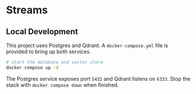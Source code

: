 # Streams

## Local Development

This project uses Postgres and Qdrant. A `docker-compose.yml` file is provided to bring up both services.

```bash
# start the database and vector store
docker compose up -d
```

The Postgres service exposes port `5432` and Qdrant listens on `6333`. Stop the stack with `docker compose down` when finished.
